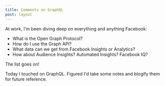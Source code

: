 ```yaml
---
title: Comments on GraphQL
post: layout
---
```


At work, I'm been diving deep on everything and anything Facebook:
* What is the Open Graph Protocol?
* How do I use the Graph API?
* What data can we get from Facebook Insights or Analytics? 
* How about Audience Insights? Automated Insights? Facebook IQ?

The list goes on!

Today I touched on GraphQL.  Figured I'd take some notes and blogify them for future reference.



